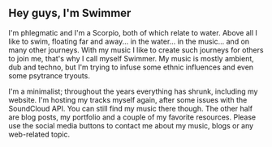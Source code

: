 ## Hey guys, I'm Swimmer

I'm phlegmatic and I'm a Scorpio, both of which relate to water. Above all I like to swim, floating far and away... in the water... in the music... and on many other journeys. With my music I like to create such journeys for others to join me, that's why I call myself Swimmer. My music is mostly ambient, dub and techno, but I'm trying to infuse some ethnic influences and even some psytrance tryouts.

I'm a minimalist; throughout the years everything has shrunk, including my website. I'm hosting my tracks myself again, after some issues with the SoundCloud API. You can still find my music there though. The other half are blog posts, my portfolio and a couple of my favorite resources. Please use the social media buttons to contact me about my music, blogs or any web-related topic.